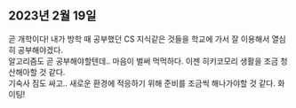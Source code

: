 ## **2023년 2월 19일**

곧 개학이다! 내가 방학 때 공부했던 CS 지식같은 것들을 학교에 가서 잘 이용해서 열심히 공부해야겠다.  
알고리즘도 곧 공부해야할텐데.. 마음이 벌써 먹먹하다. 이젠 히키코모리 생활을 조금 청산해아할 것 같다.  
기숙사 짐도 싸고.. 새로운 환경에 적응하기 위해 준비를 조금씩 해나가야할 것 같다. 화이팅!
